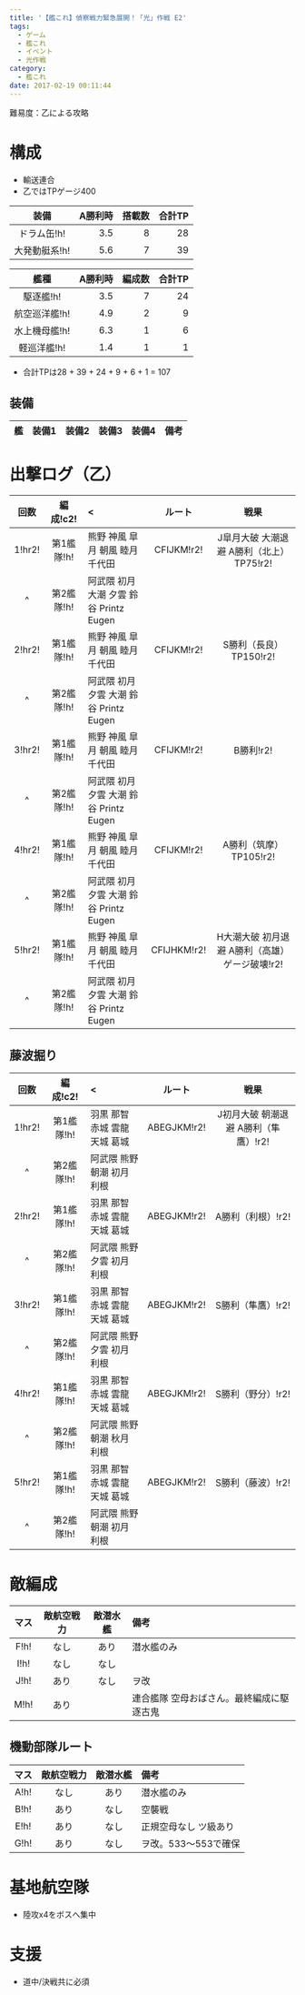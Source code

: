 ```yaml
---
title: '【艦これ】偵察戦力緊急展開！「光」作戦 E2'
tags:
  - ゲーム
  - 艦これ
  - イベント
  - 光作戦
category:
  - 艦これ
date: 2017-02-19 00:11:44
---
```


難易度：乙による攻略

<!-- more -->

# 構成

* 輸送連合
* 乙ではTPゲージ400

|装備|A勝利時|搭載数|合計TP|
|:-----:|------:|----:|-----:|
|ドラム缶!h!|3.5|8|28|
|大発動艇系!h!|5.6|7|39|

|艦種|A勝利時|編成数|合計TP|
|:---:|------:|----:|----:|
|駆逐艦!h!|3.5|7|24|
|航空巡洋艦!h!|4.9|2|9|
|水上機母艦!h!|6.3|1|6|
|軽巡洋艦!h!|1.4|1|1|

* 合計TPは28 + 39 + 24 + 9 + 6 + 1 = 107

## 装備

|艦|装備1|装備2|装備3|装備4|備考|
|:--:|:--:|:--:|:--:|:--:|:--:|

# 出撃ログ（乙）

|回数|編成!c2!|<|ルート|戦果|
|:--:|:---:|:----|:--:|:-:|
|1!hr2!|第1艦隊!h!|熊野 神風 皐月 朝風 睦月 千代田|CFIJKM!r2!|J皐月大破 大潮退避 A勝利（北上） TP75!r2!|
|^|第2艦隊!h!|阿武隈 初月 大潮 夕雲 鈴谷 Printz Eugen|
|2!hr2!|第1艦隊!h!|熊野 神風 皐月 朝風 睦月 千代田|CFIJKM!r2!|S勝利（長良） TP150!r2!|
|^|第2艦隊!h!|阿武隈 初月 夕雲 大潮 鈴谷 Printz Eugen|
|3!hr2!|第1艦隊!h!|熊野 神風 皐月 朝風 睦月 千代田|CFIJKM!r2!|B勝利!r2!|
|^|第2艦隊!h!|阿武隈 初月 夕雲 大潮 鈴谷 Printz Eugen|
|4!hr2!|第1艦隊!h!|熊野 神風 皐月 朝風 睦月 千代田|CFIJKM!r2!|A勝利（筑摩）TP105!r2!|
|^|第2艦隊!h!|阿武隈 初月 夕雲 大潮 鈴谷 Printz Eugen|
|5!hr2!|第1艦隊!h!|熊野 神風 皐月 朝風 睦月 千代田|CFIJHKM!r2!|H大潮大破 初月退避 A勝利（高雄） ゲージ破壊!r2!|
|^|第2艦隊!h!|阿武隈 初月 夕雲 大潮 鈴谷 Printz Eugen|

<!--
|1!hr2!|第1艦隊!h!|熊野 神風 皐月 朝風 睦月 千代田|!r2!|!r2!|
|^|第2艦隊!h!|阿武隈 初月 夕雲 大潮 鈴谷 Printz Eugen|
-->

## 藤波掘り

|回数|編成!c2!|<|ルート|戦果|
|:--:|:---:|:----|:--:|:-:|
|1!hr2!|第1艦隊!h!|羽黒 那智 赤城 雲龍 天城 葛城|ABEGJKM!r2!|J初月大破 朝潮退避 A勝利（隼鷹）!r2!|
|^|第2艦隊!h!|阿武隈 熊野 朝潮 初月 利根|
|2!hr2!|第1艦隊!h!|羽黒 那智 赤城 雲龍 天城 葛城|ABEGJKM!r2!|A勝利（利根）!r2!|
|^|第2艦隊!h!|阿武隈 熊野 夕雲 初月 利根|
|3!hr2!|第1艦隊!h!|羽黒 那智 赤城 雲龍 天城 葛城|ABEGJKM!r2!|S勝利（隼鷹）!r2!|
|^|第2艦隊!h!|阿武隈 熊野 夕雲 初月 利根|
|4!hr2!|第1艦隊!h!|羽黒 那智 赤城 雲龍 天城 葛城|ABEGJKM!r2!|S勝利（野分）!r2!|
|^|第2艦隊!h!|阿武隈 熊野 朝潮 秋月 利根|
|5!hr2!|第1艦隊!h!|羽黒 那智 赤城 雲龍 天城 葛城|ABEGJKM!r2!|S勝利（藤波）!r2!|
|^|第2艦隊!h!|阿武隈 熊野 朝潮 初月 利根|

<!--
|1!hr2!|第1艦隊!h!|羽黒 那智 赤城 雲龍 天城 葛城|A!r2!|!r2!|
|^|第2艦隊!h!|阿武隈 熊野 朝潮 初月 利根|
-->

# 敵編成

|マス|敵航空戦力|敵潜水艦|備考|
|:-:|:-:|:-:|:-|
|F!h!|なし|あり|潜水艦のみ|
|I!h!|なし|なし||
|J!h!|あり|なし|ヲ改|
|M!h!|あり||連合艦隊 空母おばさん。最終編成に駆逐古鬼|

## 機動部隊ルート

|マス|敵航空戦力|敵潜水艦|備考|
|:-:|:-:|:-:|:-|
|A!h!|なし|あり|潜水艦のみ|
|B!h!|あり|なし|空襲戦|
|E!h!|あり|なし|正規空母なし ツ級あり|
|G!h!|あり|なし|ヲ改。533～553で確保|

# 基地航空隊

* 陸攻x4をボスへ集中

# 支援

* 道中/決戦共に必須

